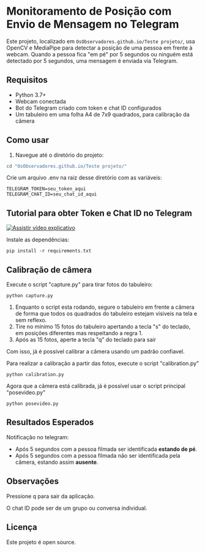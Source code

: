 # Monitoramento de Posição com Envio de Mensagem no Telegram

Este projeto, localizado em `OsObservadores.github.io/Teste projeto/`, usa OpenCV e MediaPipe para detectar a posição de uma pessoa em frente à webcam. Quando a pessoa fica "em pé" por 5 segundos ou ninguém está detectado por 5 segundos, uma mensagem é enviada via Telegram.

## Requisitos

- Python 3.7+
- Webcam conectada
- Bot do Telegram criado com token e chat ID configurados
- Um tabuleiro em uma folha A4 de 7x9 quadrados, para calibração da câmera

## Como usar

1. Navegue até o diretório do projeto:

```bash
cd "OsObservadores.github.io/Teste projeto/"
```

  Crie um arquivo .env na raiz desse diretório com as variáveis:
```
TELEGRAM_TOKEN=seu_token_aqui
TELEGRAM_CHAT_ID=seu_chat_id_aqui
```
## Tutorial para obter Token e Chat ID no Telegram

[![Assistir vídeo explicativo](https://img.youtube.com/vi/l5YDtSLGhqk/0.jpg)](https://www.youtube.com/watch?v=l5YDtSLGhqk)


  Instale as dependências:
```
pip install -r requirements.txt
```

## Calibração de câmera

   Execute o script "capture.py" para tirar fotos do tabuleiro:
```
python capture.py
```
   1. Enquanto o script esta rodando, segure o tabuleiro em frente a câmera de forma que todos os quadrados do tabuleiro estejam visiveis na tela e sem reflexo.
   2. Tire no mínimo 15 fotos do tabuleiro apertando a tecla "s" do teclado, em posições diferentes mas respeitando a regra 1.
   3. Após as 15 fotos, aperte a tecla "q" do teclado para sair

  Com isso, já é possível calibrar a câmera usando um padrão confiavel.
  
  Para realizar a calibração a partir das fotos, execute o script "calibration.py"
```
python calibration.py
```

  Agora que a câmera está calibrada, já é possível usar o script principal "posevideo.py"
```
python posevideo.py
```
## Resultados Esperados
Notificação no telegram:
- Após 5 segundos com a pessoa filmada ser identificada **estando de pé**.
- Após 5 segundos com a pessoa filmada não ser identificada pela câmera, estando assim **ausente**.
## Observações

  Pressione q para sair da aplicação.

  O chat ID pode ser de um grupo ou conversa individual.

## Licença

Este projeto é open source.
